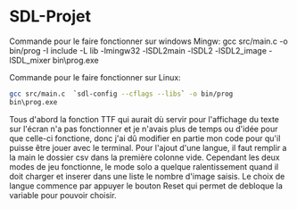 # SDL-Projet
Commande pour le faire fonctionner sur windows Mingw:
gcc src/main.c -o bin/prog -I include -L lib -lmingw32 -lSDL2main -lSDL2 -lSDL2_image -lSDL_mixer
bin\prog.exe 

Commande pour le faire fonctionner sur Linux:
```bash
gcc src/main.c  `sdl-config --cflags --libs` -o bin/prog
bin\prog.exe 
```
Tous d'abord la fonction TTF qui aurait dù servir pour l'affichage du texte sur l'écran n'a pas fonctionner et je n'avais plus de temps ou d'idée pour que celle-ci fonctione, donc j'ai dû modifier
en partie mon code pour qu'il puisse être jouer avec le terminal.
Pour l'ajout d'une langue, il faut remplir a la main le dossier csv dans la première colonne vide.
Cependant les deux modes de jeu fonctionne, le mode solo a quelque ralentissement quand il doit charger et inserer dans une liste le nombre d'image saisis.
Le choix de langue commence par appuyer le bouton Reset qui permet de debloque la variable pour pouvoir choisir.

